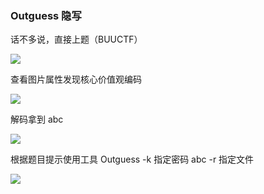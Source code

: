 ### Outguess 隐写

话不多说，直接上题（BUUCTF）

![](https://pic1.imgdb.cn/item/67727ffed0e0a243d4ecc3d6.jpg)

查看图片属性发现核心价值观编码

![](https://pic1.imgdb.cn/item/67728032d0e0a243d4ecc3e6.jpg)

解码拿到 abc

![](https://pic1.imgdb.cn/item/67728049d0e0a243d4ecc3ef.jpg)

根据题目提示使用工具 Outguess -k 指定密码 abc -r 指定文件

![](https://pic1.imgdb.cn/item/67728071d0e0a243d4ecc3fe.jpg)